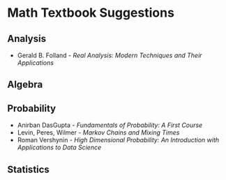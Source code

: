 # Math Textbook Suggestions

## Analysis
- Gerald B. Folland - *Real Analysis: Modern Techniques and Their Applications*

## Algebra

## Probability
- Anirban DasGupta - *Fundamentals of Probability: A First Course*
- Levin, Peres, Wilmer - *Markov Chains and Mixing Times*
- Roman Vershynin - *High Dimensional Probability: An Introduction with Applications to Data Science*

## Statistics
